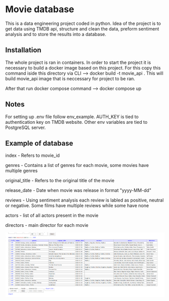 # Movie database

This is a data engineering project coded in python.
Idea of the project is to get data using TMDB api, structure and clean the data,
preform sentiment analysis and to store the results into a database.

## Installation

The whole project is ran in containers.
In order to start the project it is necessary to build a docker image based on this project.
For this copy this command iside this directory via CLI --> docker build -t movie_api .
This will build movie_api image that is neccessary for project to be ran.

After that run docker compose command --> docker compose up

## Notes

For setting up .env file follow env_example.
AUTH_KEY is tied to authentication key on TMDB website.
Other env variables are tied to PostgreSQL server.


## Example of database
index - Refers to movie_id

genres - Contains a list of genres for each movie, some movies have multiple genres

original_title - Refers to the original title of the movie

release_date - Date when movie was release in format "yyyy-MM-dd"

reviews - Using sentiment analysis each review is labled as positive, neutral or negative. Some films have multiple reviews while
some have none

actors - list of all actors present in the movie

directors - main director for each movie


![alt text](https://github.com/navi0706/MovieDatabase/blob/master//PostgreSQL_example.png?raw=true)